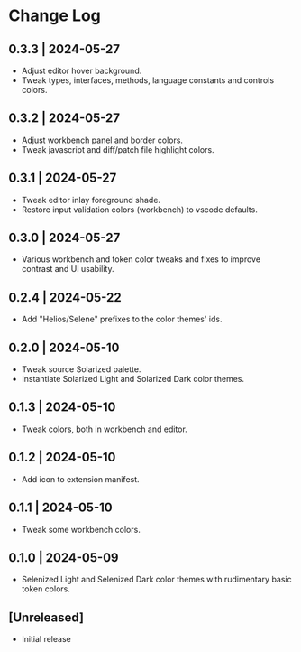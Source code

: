 # Change Log

## 0.3.3 | 2024-05-27

* Adjust editor hover background.
* Tweak types, interfaces, methods, language constants and controls colors.

## 0.3.2 | 2024-05-27

* Adjust workbench panel and border colors.
* Tweak javascript and diff/patch file highlight colors.

## 0.3.1 | 2024-05-27

* Tweak editor inlay foreground shade.
* Restore input validation colors (workbench) to vscode defaults.

## 0.3.0 | 2024-05-27

* Various workbench and token color tweaks and fixes to improve contrast and
  UI usability.

## 0.2.4 | 2024-05-22

* Add "Helios/Selene" prefixes to the color themes' ids.

## 0.2.0 | 2024-05-10

* Tweak source Solarized palette.
* Instantiate Solarized Light and Solarized Dark color themes.

## 0.1.3 | 2024-05-10

* Tweak colors, both in workbench and editor.

## 0.1.2 | 2024-05-10

* Add icon to extension manifest.

## 0.1.1 | 2024-05-10

* Tweak some workbench colors.

## 0.1.0 | 2024-05-09

* Selenized Light and Selenized Dark color themes with rudimentary basic token
  colors.

## [Unreleased]

* Initial release
